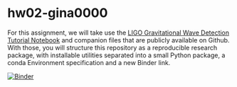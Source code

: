 # hw02-gina0000

For this assignment, we will take use the [LIGO Gravitational Wave Detection Tutorial Notebook](https://github.com/losc-tutorial/LOSC_Event_tutorial) and companion files that are publicly available on Github. With those, you will structure this repository as a reproducible research package, 
with installable utilities separated into a small Python package, a conda Environment specification and a new Binder link. 

[![Binder](https://mybinder.org/badge_logo.svg)](https://mybinder.org/v2/gh/UCB-stat-159-s23/hw02-gina0000/HEAD?labpath=LOSC_Event_tutorial.ipynb)
